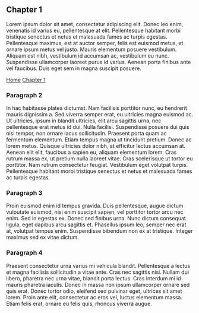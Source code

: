 ## Chapter 1

Lorem ipsum dolor sit amet, consectetur adipiscing elit. Donec leo enim, venenatis id varius eu, pellentesque at elit. Pellentesque habitant morbi tristique senectus et netus et malesuada fames ac turpis egestas. Pellentesque maximus, est at auctor semper, felis est euismod metus, et ornare ipsum metus vel justo. Mauris elementum posuere vestibulum. Aliquam est nibh, vestibulum id accumsan ac, vestibulum eu nunc. Suspendisse ullamcorper laoreet purus id varius. Aenean porta finibus ante vel faucibus. Duis eget sem in magna suscipit posuere.

[Home](https://noobgab.github.io/test/index.md)
[Chapter 1](https://noobgab.github.io/test/chapter01.md)

### Paragraph 2

In hac habitasse platea dictumst. Nam facilisis porttitor nunc, eu hendrerit mauris dignissim a. Sed viverra semper erat, eu ultricies magna euismod ac. Ut ultricies, ipsum in blandit ultricies, elit arcu sagittis urna, nec pellentesque erat metus id dui. Nulla facilisi. Suspendisse posuere dui quis nisi tempor, non ornare lacus sollicitudin. Praesent porta quam ac fermentum elementum. Etiam tempus magna ut tincidunt pretium. Donec ac lorem metus. Quisque ultricies dolor nibh, at efficitur lectus accumsan at. Aenean elit elit, faucibus a sapien eu, aliquam elementum lorem. Cras rutrum massa ex, ut pretium nulla laoreet vitae. Cras scelerisque ut tortor eu porttitor. Nam rutrum consectetur feugiat. Vestibulum eget volutpat turpis. Pellentesque habitant morbi tristique senectus et netus et malesuada fames ac turpis egestas.

### Paragraph 3

Proin euismod enim id tempus gravida. Duis pellentesque, augue dictum vulputate euismod, nisi enim suscipit sapien, vel porttitor tortor arcu nec enim. Sed in egestas ex. Donec sed finibus urna. Nunc dictum consequat ligula, eget dapibus arcu sagittis et. Phasellus ipsum leo, semper nec erat at, volutpat tempus enim. Suspendisse bibendum non ex at tristique. Integer maximus sed ex vitae dictum.

### Paragraph 4

Praesent consectetur urna varius mi vehicula blandit. Pellentesque a lectus et magna facilisis sollicitudin a vitae ante. Cras nec sagittis nisi. Nullam dui libero, pharetra nec urna vitae, blandit porta lectus. Cras interdum mi id mauris pharetra iaculis. Donec in massa non ipsum ullamcorper ornare sed quis erat. Donec tortor odio, eleifend sed pulvinar eget, ultrices sit amet lorem. Proin ante elit, consectetur ac eros vel, luctus elementum massa. Etiam felis erat, ornare eu felis quis, rhoncus viverra augue.